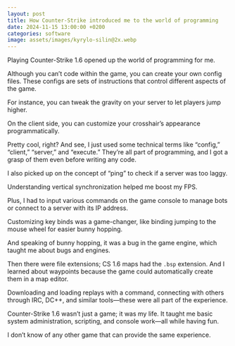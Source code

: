 ```yaml
---
layout: post
title: How Counter-Strike introduced me to the world of programming
date: 2024-11-15 13:00:00 +0200
categories: software
image: assets/images/kyrylo-silin@2x.webp
---
```


Playing Counter-Strike 1.6 opened up the world of programming for me.

Although you can’t code within the game, you can create your own config files.
These configs are sets of instructions that control different aspects of the
game.

For instance, you can tweak the gravity on your server to let players jump
higher.

On the client side, you can customize your crosshair’s appearance
programmatically.

Pretty cool, right? And see, I just used some technical terms like “config,”
“client,” “server,” and “execute.” They’re all part of programming, and I got a
grasp of them even before writing any code.

I also picked up on the concept of “ping” to check if a server was too laggy.

Understanding vertical synchronization helped me boost my FPS.

Plus, I had to input various commands on the game console to manage bots or
connect to a server with its IP address.

Customizing key binds was a game-changer, like binding jumping to the mouse
wheel for easier bunny hopping.

And speaking of bunny hopping, it was a bug in the game engine, which taught me
about bugs and engines.

Then there were file extensions; CS 1.6 maps had the <code>.bsp</code>
extension. And I learned about waypoints because the game could automatically
create them in a map editor.

Downloading and loading replays with a command, connecting with others through
IRC, DC++, and similar tools—these were all part of the experience.

Counter-Strike 1.6 wasn’t just a game; it was my life. It taught me basic system
administration, scripting, and console work—all while having fun.

I don’t know of any other game that can provide the same experience.
